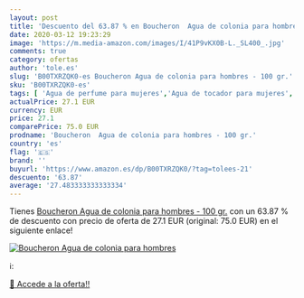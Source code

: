 ```yaml
---
layout: post
title: 'Descuento del 63.87 % en Boucheron  Agua de colonia para hombres '
date: 2020-03-12 19:23:29
image: 'https://m.media-amazon.com/images/I/41P9vKX0B-L._SL400_.jpg'
comments: true
category: ofertas
author: 'tole.es'
slug: 'B00TXRZQK0-es Boucheron Agua de colonia para hombres - 100 gr.'
sku: 'B00TXRZQK0-es'
tags: [ 'Agua de perfume para mujeres','Agua de tocador para mujeres','Almacenaje de adornos festivos','Almacenamiento y organización','Belleza','Fragancias para mujeres','Hogar y cocina','Juguetes','Juguetes electrónicos','Juguetes y juegos','Perfumes y fragancias','Productos para el cuidado de la piel','Sets y juegos para el cuidado de la piel','Videojuegos para niños','agua','colonia','de', ]
actualPrice: 27.1 EUR
currency: EUR
price: 27.1
comparePrice: 75.0 EUR
prodname: 'Boucheron  Agua de colonia para hombres - 100 gr.'
country: 'es'
flag: '🇪🇸'
brand: ''
buyurl: 'https://www.amazon.es/dp/B00TXRZQK0/?tag=tolees-21'
descuento: '63.87'
average: '27.483333333333334'
---
```


Tienes [Boucheron  Agua de colonia para hombres - 100 gr.](https://www.amazon.es/dp/B00TXRZQK0/?tag=tolees-21) con un 63.87 % de descuento con precio de oferta de 27.1 EUR (original: 75.0 EUR) en el siguiente enlace!

[![Boucheron  Agua de colonia para hombres ](https://m.media-amazon.com/images/I/41P9vKX0B-L._SL400_.jpg)](https://www.amazon.es/dp/B00TXRZQK0/?tag=tolees-21)

ℹ️:


[🛒 Accede a la oferta!!](https://www.amazon.es/dp/B00TXRZQK0/?tag=tolees-21)
